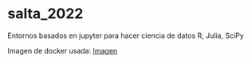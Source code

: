 # salta_2022
Entornos basados en jupyter para hacer ciencia de datos R, Julia, SciPy

Imagen de docker usada: [Imagen](https://hub.docker.com/r/jupyter/datascience-notebook)
